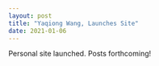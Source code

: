 ```yaml
---
layout: post
title: "Yaqiong Wang, Launches Site"
date: 2021-01-06
---
```


Personal site launched. Posts forthcoming!

